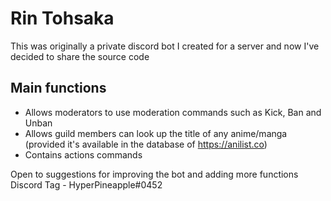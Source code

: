 # Rin Tohsaka
This was originally a private discord bot I created for a server and now I've decided to share the source code

## Main functions
- Allows moderators to use moderation commands such as Kick, Ban and Unban
- Allows guild members can look up the title of any anime/manga (provided it's available in the database of https://anilist.co)
- Contains actions commands


Open to suggestions for improving the bot and adding more functions
Discord Tag - HyperPineapple#0452
